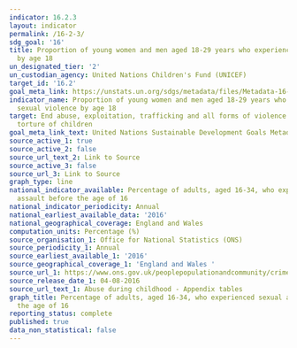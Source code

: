 ```yaml
---
indicator: 16.2.3
layout: indicator
permalink: /16-2-3/
sdg_goal: '16'
title: Proportion of young women and men aged 18‑29 years who experienced sexual violence
  by age 18
un_designated_tier: '2'
un_custodian_agency: United Nations Children's Fund (UNICEF)
target_id: '16.2'
goal_meta_link: https://unstats.un.org/sdgs/metadata/files/Metadata-16-02-03.pdf
indicator_name: Proportion of young women and men aged 18‑29 years who experienced
  sexual violence by age 18
target: End abuse, exploitation, trafficking and all forms of violence against and
  torture of children
goal_meta_link_text: United Nations Sustainable Development Goals Metadata (pdf 207kB)
source_active_1: true
source_active_2: false
source_url_text_2: Link to Source
source_active_3: false
source_url_3: Link to Source
graph_type: line
national_indicator_available: Percentage of adults, aged 16-34, who experienced sexual
  assault before the age of 16
national_indicator_periodicity: Annual
national_earliest_available_data: '2016'
national_geographical_coverage: England and Wales
computation_units: Percentage (%)
source_organisation_1: Office for National Statistics (ONS)
source_periodicity_1: Annual
source_earliest_available_1: '2016'
source_geographical_coverage_1: 'England and Wales '
source_url_1: https://www.ons.gov.uk/peoplepopulationandcommunity/crimeandjustice/datasets/abuseduringchildhoodappendixtables
source_release_date_1: 04-08-2016
source_url_text_1: Abuse during childhood - Appendix tables
graph_title: Percentage of adults, aged 16-34, who experienced sexual assault before
  the age of 16
reporting_status: complete
published: true
data_non_statistical: false
---
```

